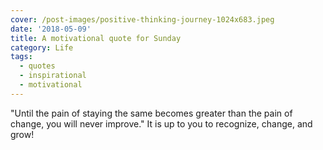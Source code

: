 ```yaml
---
cover: /post-images/positive-thinking-journey-1024x683.jpeg
date: '2018-05-09'
title: A motivational quote for Sunday
category: Life
tags:
  - quotes
  - inspirational
  - motivational
---
```

"Until the pain of staying the same becomes greater than the pain of change, you will never improve." It is up to you to recognize, change, and grow!
